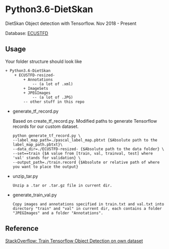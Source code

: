 # Python3.6-DietSkan
DietSkan Object detection with Tensorflow. Nov 2018 - Present

Database: [ECUSTFD](https://github.com/Liang-yc/ECUSTFD-resized)

## Usage
Your folder structure should look like
```
+ Python3.6-DietSkan
	+ ECUSTFD-resized-
		+ Annotations
			-- (a lot of .xml)
		+ ImageSets
		+ JPEGImages
			-- (a lot of .JPG)
		-- other stuff in this repo
```

- generate_tf_record.py

	Based on create_tf_record.py. Modified paths to generate Tensorflow records for our custom dataset.
	``` terminal
	python generate_tf_record.py \
	--label_map_path=./pascal_label_map.pbtxt {$Absolute path to the label_map_path.pbtxt}\
	--data_dir=./ECUSTFD-resized- {$Absolute path to the data folder} \
	--set==train {$A value from [train, val, trainval, test] where 'val' stands for validation} \
	--output_path=./train.record {$Absolute or relative path of where you want to place the output}
	```

- unzip_tar.py
  
	  Unzip a .tar or .tar.gz file in current dir.
  
- generate_train_val.py

	  Copy images and annotations specified in train.txt and val.txt into directory "train" and "val" in current dir, each contains a folder "JPEGImages" and a folder "Annotations".

## Reference
  [StackOverflow: Train Tensorflow Object Detection on own dataset](https://stackoverflow.com/questions/44973184/train-tensorflow-object-detection-on-own-dataset?noredirect=1&lq=1)
